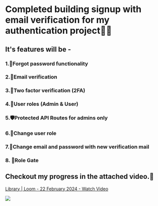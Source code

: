 # Completed building signup with email verification for my authentication project🎯🚀
## It's features will be -
### 1.🔐Forgot password functionality
### 2.📧Email verification
### 3.📲Two factor verification (2FA)
### 4.👥User roles (Admin & User)
### 5.🛡️Protected API Routes for admins only
### 6.🔄Change user role
### 7.📨Change email and password with new verification mail
### 8. 🚪Role Gate
## Checkout my progress in the attached video.🚧
<div>
    <a href="https://www.loom.com/share/3642ee506baf4294a9109044da7249ea">
      <p>Library | Loom - 22 February 2024 - Watch Video</p>
    </a>
    <a href="https://www.loom.com/share/3642ee506baf4294a9109044da7249ea">
      <img style="max-width:300px;" src="https://cdn.loom.com/sessions/thumbnails/3642ee506baf4294a9109044da7249ea-with-play.gif">
    </a>
</div>

